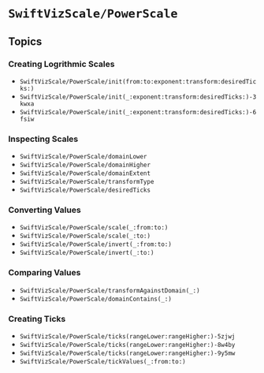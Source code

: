 # ``SwiftVizScale/PowerScale``

## Topics

### Creating Logrithmic Scales

- ``SwiftVizScale/PowerScale/init(from:to:exponent:transform:desiredTicks:)``
- ``SwiftVizScale/PowerScale/init(_:exponent:transform:desiredTicks:)-3kwxa``
- ``SwiftVizScale/PowerScale/init(_:exponent:transform:desiredTicks:)-6fsiw``

### Inspecting Scales

- ``SwiftVizScale/PowerScale/domainLower``
- ``SwiftVizScale/PowerScale/domainHigher``
- ``SwiftVizScale/PowerScale/domainExtent``
- ``SwiftVizScale/PowerScale/transformType``
- ``SwiftVizScale/PowerScale/desiredTicks``

### Converting Values 

- ``SwiftVizScale/PowerScale/scale(_:from:to:)``
- ``SwiftVizScale/PowerScale/scale(_:to:)``
- ``SwiftVizScale/PowerScale/invert(_:from:to:)``
- ``SwiftVizScale/PowerScale/invert(_:to:)``

### Comparing Values

- ``SwiftVizScale/PowerScale/transformAgainstDomain(_:)``
- ``SwiftVizScale/PowerScale/domainContains(_:)``

### Creating Ticks

- ``SwiftVizScale/PowerScale/ticks(rangeLower:rangeHigher:)-5zjwj``
- ``SwiftVizScale/PowerScale/ticks(rangeLower:rangeHigher:)-8w4by``
- ``SwiftVizScale/PowerScale/ticks(rangeLower:rangeHigher:)-9y5mw``
- ``SwiftVizScale/PowerScale/tickValues(_:from:to:)``
